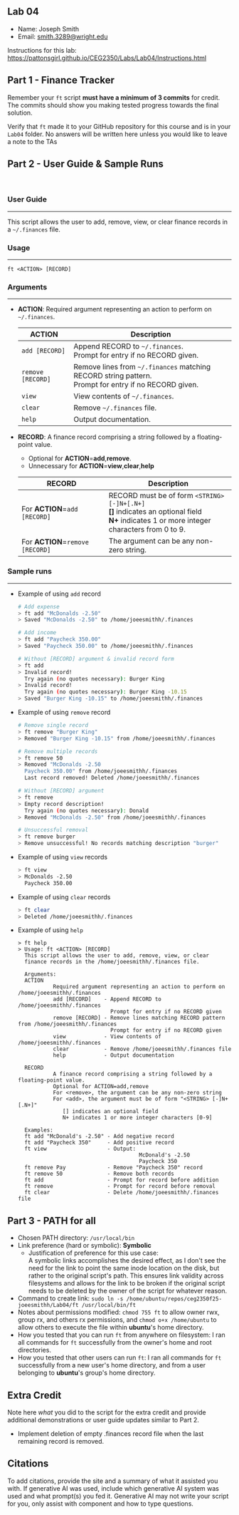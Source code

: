 ## Lab 04

- Name: Joseph Smith
- Email: smith.3289@wright.edu

Instructions for this lab: https://pattonsgirl.github.io/CEG2350/Labs/Lab04/Instructions.html

## Part 1 - Finance Tracker

Remember your `ft` script **must have a minimum of 3 commits** for credit.  The commits should show you making tested progress towards the final solution.

Verify that `ft` made it to your GitHub repository for this course and is in your `Lab04` folder.  No answers will be written here unless you would like to leave a note to the TAs

## Part 2 - User Guide & Sample Runs

<br>

### User Guide
---
This script allows the user to add, remove, view, or clear finance records in a `~/.finances` file.

### Usage
---
`ft <ACTION> [RECORD]`

### Arguments
---

- **ACTION**: Required argument representing an action to perform on `~/.finances`.

   |ACTION|Description|
   |-----|-----|
   |`add [RECORD]`|Append RECORD to `~/.finances`.<br>Prompt for entry if no RECORD given.|
   |`remove [RECORD]`|Remove lines from `~/.finances` matching RECORD string pattern.<br>Prompt for entry if no RECORD given.|
   |`view`|View contents of `~/.finances`.|
   |`clear`|Remove `~/.finances` file.|
   |`help`|Output documentation.|

- **RECORD**: A finance record comprising a string followed by a floating-point value.
   - Optional for **ACTION**=**add**,**remove**.
   - Unnecessary for **ACTION**=**view**,**clear**,**help**

   |RECORD|Description|
   |-----|-----|
   |For **ACTION**=`add [RECORD]`|RECORD must be of form `<STRING> [-]N+[.N+]`<br>**[]** indicates an optional field<br>**N+** indicates 1 or more integer characters from 0 to 9.|
   |For **ACTION**=`remove [RECORD]`|The argument can be any non-zero string.|

### Sample runs

---

- Example of using `add` record
   ```bash
   # Add expense
   > ft add "McDonalds -2.50"
   > Saved "McDonalds -2.50" to /home/joeesmithh/.finances

   # Add income
   > ft add "Paycheck 350.00"
   > Saved "Paycheck 350.00" to /home/joeesmithh/.finances

   # Without [RECORD] argument & invalid record form
   > ft add
   > Invalid record!
     Try again (no quotes necessary): Burger King
   > Invalid record!
     Try again (no quotes necessary): Burger King -10.15
   > Saved "Burger King -10.15" to /home/joeesmithh/.finances
   ```

- Example of using `remove` record
   ```bash
   # Remove single record
   > ft remove "Burger King"
   > Removed "Burger King -10.15" from /home/joeesmithh/.finances

   # Remove multiple records
   > ft remove 50
   > Removed "McDonalds -2.50
     Paycheck 350.00" from /home/joeesmithh/.finances
     Last record removed! Deleted /home/joeesmithh/.finances

   # Without [RECORD] argument
   > ft remove
   > Empty record description!
     Try again (no quotes necessary): Donald
   > Removed "McDonalds -2.50" from /home/joeesmithh/.finances

   # Unsuccessful removal
   > ft remove burger
   > Remove unsuccessful! No records matching description "burger"
   ```

- Example of using `view` records
   ```bash
   > ft view
   > McDonalds -2.50
     Paycheck 350.00
   ```

- Example of using `clear` records
   ```bash
   > ft clear
   > Deleted /home/joeesmithh/.finances
   ```

- Example of using `help`
   ```
   > ft help
   > Usage: ft <ACTION> [RECORD]
     This script allows the user to add, remove, view, or clear
     finance records in the /home/joeesmithh/.finances file.
  
     Arguments:
     ACTION
              Required argument representing an action to perform on /home/joeesmithh/.finances
              add [RECORD]    - Append RECORD to /home/joeesmithh/.finances
                                Prompt for entry if no RECORD given
              remove [RECORD] - Remove lines matching RECORD pattern from /home/joeesmithh/.finances
                                Prompt for entry if no RECORD given
              view            - View contents of /home/joeesmithh/.finances
              clear           - Remove /home/joeesmithh/.finances file
              help            - Output documentation
  
     RECORD
              A finance record comprising a string followed by a floating-point value.
              Optional for ACTION=add,remove
              For <remove>, the argument can be any non-zero string
              For <add>, the argument must be of form "<STRING> [-]N+[.N+]"
                 [] indicates an optional field
                 N+ indicates 1 or more integer characters [0-9]
  
     Examples:
     ft add "McDonald's -2.50" - Add negative record
     ft add "Paycheck 350"     - Add positive record
     ft view                   - Output:
                                         McDonald's -2.50
                                         Paycheck 350
     ft remove Pay             - Remove "Paycheck 350" record
     ft remove 50              - Remove both records
     ft add                    - Prompt for record before addition
     ft remove                 - Prompt for record before removal
     ft clear                  - Delete /home/joeesmithh/.finances file
   ```

## Part 3 - PATH for all

- Chosen PATH directory: `/usr/local/bin`
- Link preference (hard or symbolic): **Symbolic**
   - Justification of preference for this use case:<br>A symbolic links accomplishes the desired effect, as I don't see the need for the link to point the same inode location on the disk, but rather to the original script's path. This ensures link validity across filesystems and allows for the link to be broken if the original script needs to be deleted by the owner of the script for whatever reason.
- Command to create link: `sudo ln -s /home/ubuntu/repos/ceg2350f25-joeesmithh/Lab04/ft /usr/local/bin/ft`
- Notes about permissions modified: `chmod 755 ft` to allow owner rwx, group rx, and others rx permissions, and `chmod o+x /home/ubuntu` to allow others to execute the file within **ubuntu**'s home directory.
- How you tested that you can run `ft` from anywhere on filesystem: I ran all commands for `ft` successfully from the owner's home and root directories.
- How you tested that other users can run `ft`: I ran all commands for `ft` successfully from a new user's home directory, and from a user belonging to **ubuntu**'s group's home directory.

## Extra Credit

Note here *what* you did to the script for the extra credit and provide additional demonstrations or user guide updates similar to Part 2.
- Implement deletion of empty .finances record file when the last remaining record is removed.

## Citations

To add citations, provide the site and a summary of what it assisted you with.  If generative AI was used, include which generative AI system was used and what prompt(s) you fed it.  Generative AI may not write your script for you, only assist with component and how to type questions.